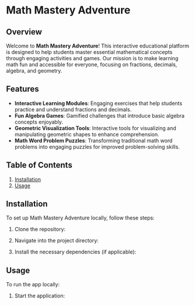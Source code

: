 # Math Mastery Adventure

## Overview
Welcome to **Math Mastery Adventure**! This interactive educational platform is designed to help students master essential mathematical concepts through engaging activities and games. Our mission is to make learning math fun and accessible for everyone, focusing on fractions, decimals, algebra, and geometry.

## Features
- **Interactive Learning Modules**: Engaging exercises that help students practice and understand fractions and decimals.
- **Fun Algebra Games**: Gamified challenges that introduce basic algebra concepts enjoyably.
- **Geometric Visualization Tools**: Interactive tools for visualizing and manipulating geometric shapes to enhance comprehension.
- **Math Word Problem Puzzles**: Transforming traditional math word problems into engaging puzzles for improved problem-solving skills.

## Table of Contents
1. [Installation](#installation)
2. [Usage](#usage)

## Installation
To set up Math Mastery Adventure locally, follow these steps:

1. Clone the repository:

2. Navigate into the project directory:

3. Install the necessary dependencies (if applicable):

## Usage
To run the app locally:

1. Start the application:
